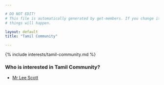 ```yaml
---

# DO NOT EDIT!
# This file is automatically generated by get-members. If you change it, bad
# things will happen.

layout: default
title: "Tamil Community"

---
```


{% include interests/tamil-community.md %}

### Who is interested in Tamil Community?


* [Mr Lee Scott](members/mr-lee-scott.html)
